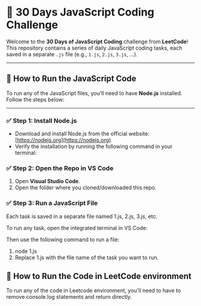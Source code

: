 # 🧠 30 Days JavaScript Coding Challenge

Welcome to the **30 Days of JavaScript Coding** challenge from **LeetCode**! This repository contains a series of daily JavaScript coding tasks, each saved in a separate `.js` file (e.g., `1.js`, `2.js`, `3.js`, ...).

---

## 🚀 How to Run the JavaScript Code

To run any of the JavaScript files, you'll need to have **Node.js** installed. Follow the steps below:

---

### ✅ Step 1: Install Node.js

- Download and install Node.js from the official website: [https://nodejs.org](https://nodejs.org)
- Verify the installation by running the following command in your terminal:

### ✅ Step 2: Open the Repo in VS Code

1. Open **Visual Studio Code**.
2. Open the folder where you cloned/downloaded this repo.

### ✅ Step 3: Run a JavaScript File

Each task is saved in a separate file named 1.js, 2.js, 3.js, etc.

To run any task, open the integrated terminal in VS Code:

Then use the following command to run a file:

1. node 1.js
2. Replace 1.js with the file name of the task you want to run.

## 🚀 How to Run the Code in LeetCode environment

To run any of the code in Leetcode environment, you'll need to have to remove console.log statements and return directly.
